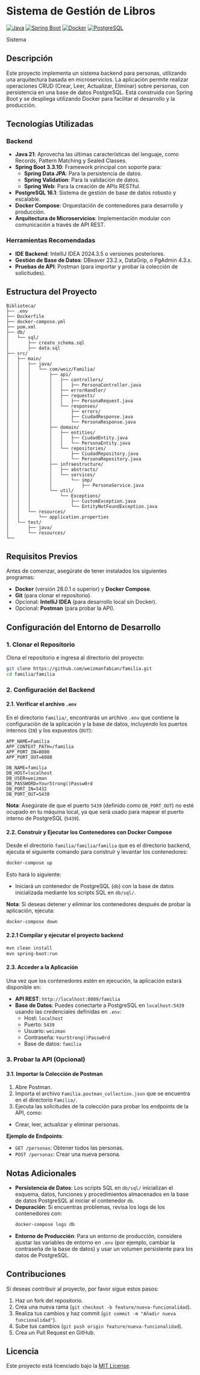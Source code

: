 
# Sistema de Gestión de Libros

[![Java](https://img.shields.io/badge/Java-21-red.svg)](https://www.oracle.com/java/technologies/javase/jdk21-downloads.html)
[![Spring Boot](https://img.shields.io/badge/Spring%20Boot-3.3.10-green.svg)](https://spring.io/projects/spring-boot)
[![Docker](https://img.shields.io/badge/Docker-28.0.1-blue.svg)](https://www.docker.com/)
[![PostgreSQL](https://img.shields.io/badge/PostgreSQL-16.1-336791.svg)](https://www.postgresql.org/)

Sistema 

## Descripción

Este proyecto implementa un sistema backend para personas, utilizando una arquitectura basada en microservicios. La aplicación permite realizar operaciones CRUD (Crear, Leer, Actualizar, Eliminar) sobre personas, con persistencia en una base de datos PostgreSQL. Está construida con Spring Boot y se despliega utilizando Docker para facilitar el desarrollo y la producción.

## Tecnologías Utilizadas

### Backend
- **Java 21**: Aprovecha las últimas características del lenguaje, como Records, Pattern Matching y Sealed Classes.
- **Spring Boot 3.3.10**: Framework principal con soporte para:
  - **Spring Data JPA**: Para la persistencia de datos.
  - **Spring Validation**: Para la validación de datos.
  - **Spring Web**: Para la creación de APIs RESTful.
- **PostgreSQL 16.1**: Sistema de gestión de base de datos robusto y escalable.
- **Docker Compose**: Orquestación de contenedores para desarrollo y producción.
- **Arquitectura de Microservicios**: Implementación modular con comunicación a través de API REST.

### Herramientas Recomendadas
- **IDE Backend**: IntelliJ IDEA 2024.3.5 o versiones posteriores.
- **Gestión de Base de Datos**: DBeaver 23.2.x, DataGrip, o PgAdmin 4.3.x.
- **Pruebas de API**: Postman (para importar y probar la colección de solicitudes).

## Estructura del Proyecto

```
Biblioteca/
├── .env
├── Dockerfile
├── docker-compose.yml
├── pom.xml
├── db/
│   └── sql/
│       ├── create_schema.sql
│       ├── data.sql
├── src/
│   ├── main/
│   │   ├── java/
│   │   │   └── com/weiz/Familia/
│   │   │       ├── api/
│   │   │       │   ├── controllers/
│   │   │       │   │   ├── PersonaController.java
│   │   │       │   ├── errorHandler/
│   │   │       │   ├── requests/
│   │   │       │   │   ├── PersonaRequest.java
│   │   │       │   └── responses/
│   │   │       │       ├── errors/
│   │   │       │       ├── CiudadResponse.java
│   │   │       │       └── PersonaResponse.java
│   │   │       ├── domain/
│   │   │       │   ├── entities/
│   │   │       │   │   ├── CiudadEntity.java
│   │   │       │   │   └── PersonaEntity.java
│   │   │       │   └── repositories/
│   │   │       │       ├── CiudadRepository.java
│   │   │       │       └── PersonaRepository.java
│   │   │       ├── infraestructure/
│   │   │       │   ├── abstracts/
│   │   │       │   └── services/
│   │   │       │       └── imp/
│   │   │       │           ├── PersonaService.java
│   │   │       └── util/
│   │   │           └── Exceptions/
│   │   │               ├── CustomException.java
│   │   │               └── EntityNotFoundException.java
│   │   └── resources/
│   │       └── application.properties
│   └── test/
│       ├── java/
│       └── resources/
└── 
```

## Requisitos Previos

Antes de comenzar, asegúrate de tener instalados los siguientes programas:

- **Docker** (versión 28.0.1 o superior) y **Docker Compose**.
- **Git** (para clonar el repositorio).
- Opcional: **IntelliJ IDEA** (para desarrollo local sin Docker).
- Opcional: **Postman** (para probar la API).

## Configuración del Entorno de Desarrollo

### 1. Clonar el Repositorio

Clona el repositorio e ingresa al directorio del proyecto:

```bash
git clone https://github.com/weizmanfabian/familia.git
cd familia/familia
```

### 2. Configuración del Backend

#### 2.1. Verificar el archivo `.env`

En el directorio `familia/`, encontrarás un archivo `.env` que contiene la configuración de la aplicación y la base de datos, incluyendo los puertos internos (`IN`) y los expuestos (`OUT`):

```properties
APP_NAME=Familia
APP_CONTEXT_PATH=/familia
APP_PORT_IN=8080
APP_PORT_OUT=8088

DB_NAME=familia
DB_HOST=localhost
DB_USER=weizman
DB_PASSWORD=YourStrong()Passw0rd
DB_PORT_IN=5432
DB_PORT_OUT=5438
```

**Nota**: Asegúrate de que el puerto `5439` (definido como `DB_PORT_OUT`) no esté ocupado en tu máquina local, ya que será usado para mapear el puerto interno de PostgreSQL (`5439`).

#### 2.2. Construir y Ejecutar los Contenedores con Docker Compose

Desde el directorio `familia/familia/familia` que es el directorio backend, ejecuta el siguiente comando para construir y levantar los contenedores:

```bash
docker-compose up
```

Esto hará lo siguiente:
- Iniciará un contenedor de PostgreSQL (`db`) con la base de datos inicializada mediante los scripts SQL en `db/sql/`.

**Nota**: Si deseas detener y eliminar los contenedores después de probar la aplicación, ejecuta:

```bash
docker-compose down
```

#### 2.2.1 Compilar y ejecutar el proyecto backend

```bash
mvn clean install
mvn spring-boot:run
```

#### 2.3. Acceder a la Aplicación

Una vez que los contenedores estén en ejecución, la aplicación estará disponible en:

- **API REST**: `http://localhost:8089/familia`
- **Base de Datos**: Puedes conectarte a PostgreSQL en `localhost:5439` usando las credenciales definidas en `.env`:
  - Host: `localhost`
  - Puerto: `5439`
  - Usuario: `weizman`
  - Contraseña: `YourStrong()Passw0rd`
  - Base de datos: `familia`

### 3. Probar la API (Opcional)

#### 3.1. Importar la Colección de Postman

1. Abre Postman.
2. Importa el archivo `Familia.postman_collection.json` que se encuentra en el directorio `Familia/`.
3. Ejecuta las solicitudes de la colección para probar los endpoints de la API, como:
  - Crear, leer, actualizar y eliminar personas.

**Ejemplo de Endpoints**:
- `GET /personas`: Obtener todos las personas.
- `POST /personas`: Crear una nueva persona.

## Notas Adicionales

- **Persistencia de Datos**: Los scripts SQL en `db/sql/` inicializan el esquema, datos, funciones y procedimientos almacenados en la base de datos PostgreSQL al iniciar el contenedor `db`.
- **Depuración**: Si encuentras problemas, revisa los logs de los contenedores con:
  ```bash
  docker-compose logs db
  ```
- **Entorno de Producción**: Para un entorno de producción, considera ajustar las variables de entorno en `.env` (por ejemplo, cambiar la contraseña de la base de datos) y usar un volumen persistente para los datos de PostgreSQL.

## Contribuciones

Si deseas contribuir al proyecto, por favor sigue estos pasos:

1. Haz un fork del repositorio.
2. Crea una nueva rama (`git checkout -b feature/nueva-funcionalidad`).
3. Realiza tus cambios y haz commit (`git commit -m "Añadir nueva funcionalidad"`).
4. Sube tus cambios (`git push origin feature/nueva-funcionalidad`).
5. Crea un Pull Request en GitHub.

## Licencia

Este proyecto está licenciado bajo la [MIT License](LICENSE).
